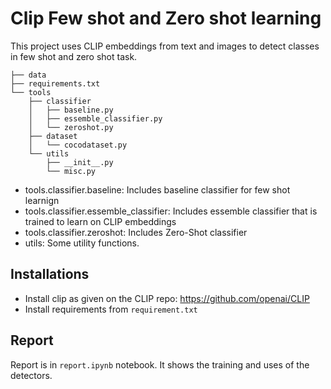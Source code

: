 # Clip Few shot and Zero shot learning
This project uses CLIP embeddings from text and images to detect classes in few shot and zero shot task.
```
├── data
├── requirements.txt
└── tools
    ├── classifier
    │   ├── baseline.py
    │   ├── essemble_classifier.py
    │   └── zeroshot.py
    ├── dataset
    │   └── cocodataset.py
    └── utils
        ├── __init__.py
        └── misc.py
```

* tools.classifier.baseline: Includes baseline classifier for few shot learnign
* tools.classifier.essemble_classifier: Includes essemble classifier that is trained to learn on CLIP embeddings
* tools.classifier.zeroshot: Includes Zero-Shot classifier
* utils: Some utility functions.

## Installations

* Install clip as given on the CLIP repo: https://github.com/openai/CLIP
* Install requirements from `requirement.txt`

## Report
Report is in `report.ipynb` notebook. It shows the training and uses of the detectors.

